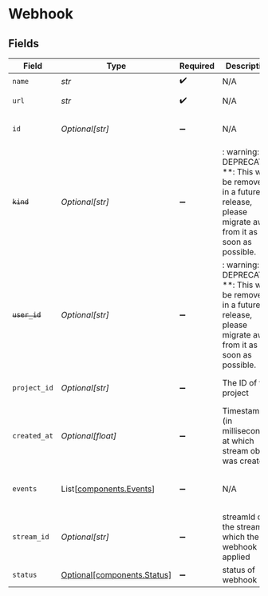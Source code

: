 # Webhook


## Fields

| Field                                                                                                                   | Type                                                                                                                    | Required                                                                                                                | Description                                                                                                             | Example                                                                                                                 |
| ----------------------------------------------------------------------------------------------------------------------- | ----------------------------------------------------------------------------------------------------------------------- | ----------------------------------------------------------------------------------------------------------------------- | ----------------------------------------------------------------------------------------------------------------------- | ----------------------------------------------------------------------------------------------------------------------- |
| `name`                                                                                                                  | *str*                                                                                                                   | :heavy_check_mark:                                                                                                      | N/A                                                                                                                     | test_webhook                                                                                                            |
| `url`                                                                                                                   | *str*                                                                                                                   | :heavy_check_mark:                                                                                                      | N/A                                                                                                                     | https://my-service.com/webhook                                                                                          |
| `id`                                                                                                                    | *Optional[str]*                                                                                                         | :heavy_minus_sign:                                                                                                      | N/A                                                                                                                     | de7818e7-610a-4057-8f6f-b785dc1e6f88                                                                                    |
| ~~`kind`~~                                                                                                              | *Optional[str]*                                                                                                         | :heavy_minus_sign:                                                                                                      | : warning: ** DEPRECATED **: This will be removed in a future release, please migrate away from it as soon as possible. | webhook                                                                                                                 |
| ~~`user_id`~~                                                                                                           | *Optional[str]*                                                                                                         | :heavy_minus_sign:                                                                                                      | : warning: ** DEPRECATED **: This will be removed in a future release, please migrate away from it as soon as possible. |                                                                                                                         |
| `project_id`                                                                                                            | *Optional[str]*                                                                                                         | :heavy_minus_sign:                                                                                                      | The ID of the project                                                                                                   | aac12556-4d65-4d34-9fb6-d1f0985eb0a9                                                                                    |
| `created_at`                                                                                                            | *Optional[float]*                                                                                                       | :heavy_minus_sign:                                                                                                      | Timestamp (in milliseconds) at which stream object was created                                                          | 1587667174725                                                                                                           |
| `events`                                                                                                                | List[[components.Events](../../models/components/events.md)]                                                            | :heavy_minus_sign:                                                                                                      | N/A                                                                                                                     | [<br/>"stream.started",<br/>"stream.idle"<br/>]                                                                         |
| `stream_id`                                                                                                             | *Optional[str]*                                                                                                         | :heavy_minus_sign:                                                                                                      | streamId of the stream on which the webhook is applied                                                                  | de7818e7-610a-4057-8f6f-b785dc1e6f88                                                                                    |
| `status`                                                                                                                | [Optional[components.Status]](../../models/components/status.md)                                                        | :heavy_minus_sign:                                                                                                      | status of webhook                                                                                                       |                                                                                                                         |